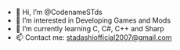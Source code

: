 - 👋 Hi, I’m @CodenameSTds
- 👀 I’m interested in Developing Games and Mods
- 🌱 I’m currently learning C, C#, C++ and Sharp
- 📫 Contact me: stadashiofficial2007@gmail.com

<!---
CodenameSTds/CodenameSTds is a ✨ special ✨ repository because its `README.md` (this file) appears on your GitHub profile.
You can click the Preview link to take a look at your changes.
--->
